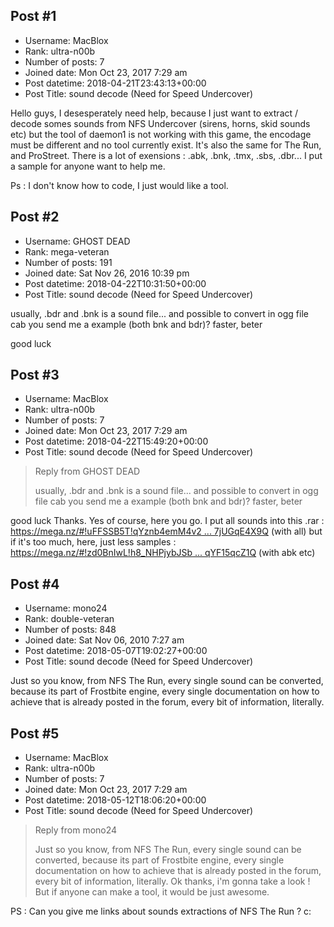 ## Post #1
- Username: MacBlox
- Rank: ultra-n00b
- Number of posts: 7
- Joined date: Mon Oct 23, 2017 7:29 am
- Post datetime: 2018-04-21T23:43:13+00:00
- Post Title: sound decode (Need for Speed Undercover)

Hello guys,
I desesperately need help, because I just want to extract / decode somes sounds from NFS Undercover (sirens, horns, skid sounds etc) but the tool of daemon1 is not working with this game, the encodage must be different and no tool currently exist. It's also the same for The Run, and ProStreet. There is a lot of exensions : .abk, .bnk, .tmx, .sbs, .dbr... I put a sample for anyone want to help me.

Ps : I don't know how to code, I just would like a tool.
## Post #2
- Username: GHOST DEAD
- Rank: mega-veteran
- Number of posts: 191
- Joined date: Sat Nov 26, 2016 10:39 pm
- Post datetime: 2018-04-22T10:31:50+00:00
- Post Title: sound decode (Need for Speed Undercover)

usually, .bdr and .bnk is a sound file... and possible to convert in ogg file
cab you send me a example (both bnk and bdr)? faster, beter

good luck
## Post #3
- Username: MacBlox
- Rank: ultra-n00b
- Number of posts: 7
- Joined date: Mon Oct 23, 2017 7:29 am
- Post datetime: 2018-04-22T15:49:20+00:00
- Post Title: sound decode (Need for Speed Undercover)

> Reply from GHOST DEAD
>
> usually, .bdr and .bnk is a sound file... and possible to convert in ogg file
cab you send me a example (both bnk and bdr)? faster, beter

good luck
Thanks. Yes of course, here you go. I put all sounds into this .rar : [https://mega.nz/#!uFFSSB5T!qYznb4emM4v2 ... 7jUGqE4X9Q](https://mega.nz/#!uFFSSB5T!qYznb4emM4v2K1aN1aKyusFHDjQJU8AMO7jUGqE4X9Q) (with all)
but if it's too much, here, just less samples : [https://mega.nz/#!zd0BnIwL!h8_NHPjybJSb ... qYF15qcZ1Q](https://mega.nz/#!zd0BnIwL!h8_NHPjybJSbD7bARTA59C-XJL-j2UKPFqYF15qcZ1Q) (with abk etc)
## Post #4
- Username: mono24
- Rank: double-veteran
- Number of posts: 848
- Joined date: Sat Nov 06, 2010 7:27 am
- Post datetime: 2018-05-07T19:02:27+00:00
- Post Title: sound decode (Need for Speed Undercover)

Just so you know, from NFS The Run, every single sound can be converted, because its part of Frostbite engine, every single documentation on how to achieve that is already posted in the forum, every bit of information, literally.
## Post #5
- Username: MacBlox
- Rank: ultra-n00b
- Number of posts: 7
- Joined date: Mon Oct 23, 2017 7:29 am
- Post datetime: 2018-05-12T18:06:20+00:00
- Post Title: sound decode (Need for Speed Undercover)

> Reply from mono24
>
> Just so you know, from NFS The Run, every single sound can be converted, because its part of Frostbite engine, every single documentation on how to achieve that is already posted in the forum, every bit of information, literally.
Ok thanks, i'm gonna take a look !  But if anyone can make a tool, it would be just awesome.

PS : Can you give me links about sounds extractions of NFS The Run ? c:
